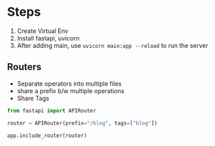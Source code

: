 # Steps

1. Create Virtual Env
2. Install fastapi, uvicorn
3. After adding main, use `uvicorn main:app --reload` to run the server

## Routers

- Separate operators into multiple files
- share a prefix b/w multiple operations
- Share Tags

```python
from fastapi import APIRouter

router = APIRouter(prefix="/blog", tags=["blog"])

app.include_router(router)
```
